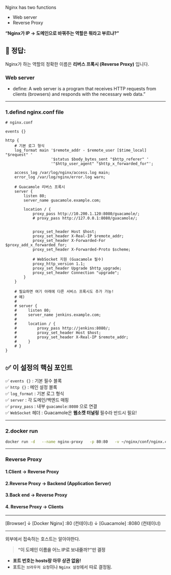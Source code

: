 Nginx has two functions 

- Web server 
- Reverse Proxy 

**“Nginx가 IP → 도메인으로 바꿔주는 역할은 뭐라고 부르냐?”**
## 📌 정답:
Nginx가 하는 역할의 정확한 이름은 **리버스 프록시 (Reverse Proxy)** 입니다.


### Web server 

- define: A web server is a program that receives HTTP requests from clients (browsers) and responds with the necessary web data.”

---

### 1.defind nginx.conf file 

```
# nginx.conf

events {}

http {
    # 기본 로그 형식
    log_format main '$remote_addr - $remote_user [$time_local] "$request" '
                    '$status $body_bytes_sent "$http_referer" '
                    '"$http_user_agent" "$http_x_forwarded_for"';

    access_log /var/log/nginx/access.log main;
    error_log /var/log/nginx/error.log warn;

    # Guacamole 리버스 프록시
    server {
        listen 80;
        server_name guacamole.example.com;

        location / {
            proxy_pass http://10.200.1.120:8080/guacamole/;
            # proxy_pass http://127.0.0.1:8080/guacamole/;


            proxy_set_header Host $host;
            proxy_set_header X-Real-IP $remote_addr;
            proxy_set_header X-Forwarded-For $proxy_add_x_forwarded_for;
            proxy_set_header X-Forwarded-Proto $scheme;

            # WebSocket 지원 (Guacamole 필수)
            proxy_http_version 1.1;
            proxy_set_header Upgrade $http_upgrade;
            proxy_set_header Connection "upgrade";
        }
    }

    # 필요하면 여기 아래에 다른 서비스 프록시도 추가 가능!
    # 예)
    #
    # server {
    #     listen 80;
    #     server_name jenkins.example.com;
    #
    #     location / {
    #         proxy_pass http://jenkins:8080/;
    #         proxy_set_header Host $host;
    #         proxy_set_header X-Real-IP $remote_addr;
    #     }
    # }
}
```

## ✅ 이 설정의 핵심 포인트

✅ `events {}` : 기본 필수 블록  
✅ `http {}` : 메인 설정 블록  
✅ `log_format` : 기본 로그 형식  
✅ `server` : 각 도메인/백엔드 매핑  
✅ `proxy_pass` : 내부 `guacamole:8080` 으로 연결  
✅ `WebSocket` 헤더 : Guacamole은 **웹소켓 터널링** 필수라 반드시 필요!

---

### 2.docker run 

```bash
docker run -d   --name nginx-proxy   -p 80:80   -v ~/nginx/conf/nginx.conf:/etc/nginx/nginx.conf:ro   nginx:alpine

```

---

### Reverse Proxy 

#### 1.Client -> Reverse Proxy 
#### 2.Reverse Proxy -> Backend (Application Server)
#### 3.Back end -> Reverse Proxy 
#### 4. Reverse Proxy -> Clients

---

[Browser] 
  ↓
[Docker Nginx] :80 (컨테이너)
  ↓
[Guacamole] :8080 (컨테이너)

----

외부에서 접속하는 호스트는 알아야한다.
> **“이 도메인 이름을 어느 IP로 보내줄까?”만 결정**


- **포트 번호는 hosts랑 아무 상관 없음!**
- 포트는 `브라우저 요청`이나 `Nginx 설정`에서 따로 결정됨.